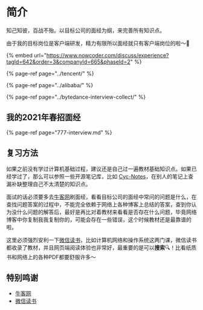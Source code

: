 # 简介

知己知彼，百战不殆。以目标公司的面经为纲，来完善所有知识点。

由于我的目标岗位是客户端研发，精力有限所以面经就只有客户端岗位的啦～🎯

{% embed url="https://www.nowcoder.com/discuss/experience?tagId=642&order=3&companyId=665&phaseId=2" %}

{% page-ref page="../tencent/" %}

{% page-ref page="../alibaba/" %}

{% page-ref page="../bytedance-interview-collect/" %}

## 我的2021年春招面经

{% page-ref page="777-interview.md" %}

## 复习方法

如果之前没有学过计算机基础过程，建议还是自己过一遍教材基础知识点。如果已经学过了，那么可以参照一些开源笔记库，比如 [Cyc-Notes](http://www.cyc2018.xyz/)，在别人的笔记上查漏补缺整理自己不太清楚的知识点。

面试的话必须要多去[牛客网](https://www.nowcoder.com/)刷面经，看看目标公司的面经中常问的问题是什么，在查找问题答案的过程中，不能完全依赖于网络上各种博客上总结的答案，查到你认为没什么问题的解答后，最好是再比对着教材来看看是否存在什么问题，毕竟网络博客中你复制我我复制你的，可能会存在一些错误，这个时候教材还是最靠谱的啦。

这里必须强烈安利一下[微信读书](https://weread.qq.com/)，比如计算机网络和操作系统这两门课，微信读书都收录了教材，并且网页端阅读体验也非常好，最重要的是可以**搜索**🔍！比看纸质书和网络上的各种PDF都要舒服许多～

## 特别鸣谢

* [牛客网](https://www.nowcoder.com/)
* [微信读书](https://weread.qq.com/)

